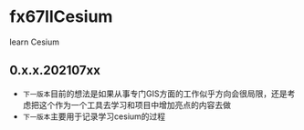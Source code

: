 # fx67llCesium
learn Cesium

## 0.x.x.202107xx
* `下一版本`目前的想法是如果从事专门GIS方面的工作似乎方向会很局限，还是考虑把这个作为一个工具去学习和项目中增加亮点的内容去做  
* `下一版本`主要用于记录学习cesium的过程  
